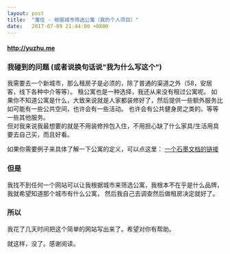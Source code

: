 ```yaml
---
layout: post
title:  "寓住 - 根据城市筛选公寓（我的个人项目）"
date:   2017-07-09 21:44:00 +0800
---
```


#### <a href="http://yuzhu.me" target="_blank">http://yuzhu.me</a>

### 我碰到的问题 (或者说换句话说"我为什么写这个")

我需要去一个新城市，那么租房子是必须的，除了普通的渠道之外（58，安居客，线下各种中介等等）。
租公寓也是一种选择，我还从来没有租过公寓呢。
如果你不知道公寓是什么，大致来说就是人家都装修好了，然后提供一些额外服务比如可能有一些公共空间，也许会有一些活动。
也许会有公共健身房之类的。等等一些其他服务。  
但对我来说我最想要的就是不用装修拎包入住，不用担心缺了什么家具/生活用具要去自己买，而且好看。



如果你需要例子来具体了解一下公寓的定义，可以点这里：
<a href="https://shimo.im/sheet/DyKf91OkXE4YXSuD" target="_blank">一个石墨文档的链接</a>

### 但是
我找不到任何一个网站可以让我根据城市来筛选公寓，我根本不在乎是什么品牌，我就希望知道那个城市有什么公寓，
然后我自己去调查然后做租房决定就好了。

### 所以
我花了几天时间把这个简单的网站写出来了。希望对你有帮助。

就这样，没了。感谢阅读。  
